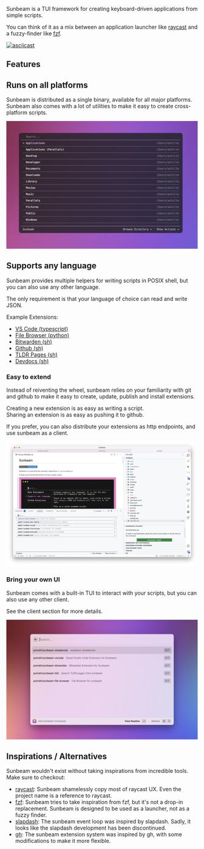 Sunbeam is a TUI framework for creating keyboard-driven applications from simple scripts.

You can think of it as a mix between an application launcher like [raycast](https://raycast.com) and a fuzzy-finder like [fzf](https://github.com/junegunn/fzf).

[![asciicast](https://asciinema.org/a/614506.svg)](https://asciinema.org/a/614506)

## Features

## Runs on all platforms

Sunbeam is distributed as a single binary, available for all major platforms. Sunbeam also comes with a lot of utilities to make it easy to create cross-platform scripts.

![sunbeam running in alacritty](./static/alacritty.png)

## Supports any language

Sunbeam provides multiple helpers for writing scripts in POSIX shell, but you can also use any other language.

The only requirement is that your language of choice can read and write JSON.

Example Extensions:

- [VS Code (typescript)](https://github.com/pomdtr/sunbeam-vscode)
- [File Browser (python)](https://github.com/pomdtr/sunbeam-files)
- [Bitwarden (sh)](https://github.com/pomdtr/sunbeam-bitwarden)
- [Github (sh)](https://github.com/pomdtr/sunbeam-github)
- [TLDR Pages (sh)](https://github.com/pomdtr/sunbeam-tldr)
- [Devdocs (sh)](https://github.com/pomdtr/sunbeam-devdocs)

### Easy to extend

Instead of reiventing the wheel, sunbeam relies on your familiarity with git and github to make it easy to create, update, publish and install extensions.

Creating a new extension is as easy as writing a script.\
Sharing an extension is as easy as pushing it to github.

If you prefer, you can also distribute your extensions as http endpoints, and use sunbeam as a client.

![sunbeam running in vscode](./static/vscode.png)

### Bring your own UI

Sunbeam comes with a built-in TUI to interact with your scripts, but you can also use any other client.

See the client section for more details.

![raycast integration](./static/raycast.png)

## Inspirations / Alternatives

Sunbeam wouldn't exist without taking inspirations from incredible tools. Make sure to checkout:

- [raycast](https://raycast.com): Sunbeam shamelessly copy most of raycast UX. Even the project name is a reference to raycast.
- [fzf](https://github.com/junegunn/fzf): Sunbeam tries to take inspiration from fzf, but it's not a drop-in replacement. Sunbeam is designed to be used as a launcher, not as a fuzzy finder.
- [slapdash](https://slapdash.com): The sunbeam event loop was inspired by slapdash. Sadly, it looks like the slapdash development has been discontinued.
- [gh](https://cli.github.com): The sunbeam extension system was inspired by gh, with some modifications to make it more flexible.
